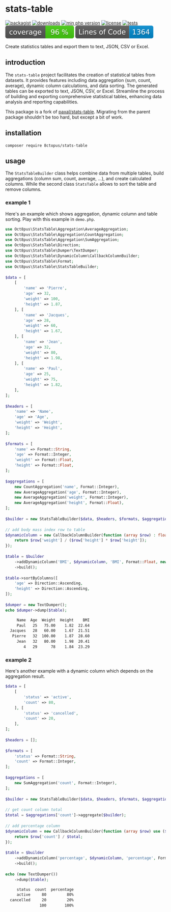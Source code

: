# stats-table

[![packagist](https://poser.pugx.org/8ctopus/stats-table/v)](https://packagist.org/packages/8ctopus/stats-table)
[![downloads](https://poser.pugx.org/8ctopus/stats-table/downloads)](https://packagist.org/packages/8ctopus/stats-table)
[![min php version](https://poser.pugx.org/8ctopus/stats-table/require/php)](https://packagist.org/packages/8ctopus/stats-table)
[![license](https://poser.pugx.org/8ctopus/stats-table/license)](https://packagist.org/packages/8ctopus/stats-table)
[![tests](https://github.com/8ctopus/stats-table/actions/workflows/tests.yml/badge.svg)](https://github.com/8ctopus/stats-table/actions/workflows/tests.yml)
![code coverage badge](https://raw.githubusercontent.com/8ctopus/stats-table/image-data/coverage.svg)
![lines of code](https://raw.githubusercontent.com/8ctopus/stats-table/image-data/lines.svg)

Create statistics tables and export them to text, JSON, CSV or Excel.

## introduction

The `stats-table` project facilitates the creation of statistical tables from datasets. It provides features including data aggregation (sum, count, average), dynamic column calculations, and data sorting. The generated tables can be exported to text, JSON, CSV, or Excel. Streamline the process of building and exporting comprehensive statistical tables, enhancing data analysis and reporting capabilities.

This package is a fork of [paxal/stats-table](https://github.com/paxal/stats-table). Migrating from the parent package shouldn't be too hard, but except a bit of work.

## installation

    composer require 8ctopus/stats-table

## usage

The `StatsTableBuilder` class helps combine data from multiple tables, build aggregations (column sum, count, average, ...), and create calculated columns. While the second class `StatsTable` allows to sort the table and remove columns.

### example 1

Here's an example which shows aggregation, dynamic column and table sorting. Play with this example in `demo.php`.

```php
use Oct8pus\StatsTable\Aggregation\AverageAggregation;
use Oct8pus\StatsTable\Aggregation\CountAggregation;
use Oct8pus\StatsTable\Aggregation\SumAggregation;
use Oct8pus\StatsTable\Direction;
use Oct8pus\StatsTable\Dumper\TextDumper;
use Oct8pus\StatsTable\DynamicColumn\CallbackColumnBuilder;
use Oct8pus\StatsTable\Format;
use Oct8pus\StatsTable\StatsTableBuilder;

$data = [
    [
        'name' => 'Pierre',
        'age' => 32,
        'weight' => 100,
        'height' => 1.87,
    ], [
        'name' => 'Jacques',
        'age' => 28,
        'weight' => 60,
        'height' => 1.67,
    ], [
        'name' => 'Jean',
        'age' => 32,
        'weight' => 80,
        'height' => 1.98,
    ], [
        'name' => 'Paul',
        'age' => 25,
        'weight' => 75,
        'height' => 1.82,
    ],
];

$headers = [
    'name' => 'Name',
    'age' => 'Age',
    'weight' => 'Weight',
    'height' => 'Height',
];

$formats = [
    'name' => Format::String,
    'age' => Format::Integer,
    'weight' => Format::Float,
    'height' => Format::Float,
];

$aggregations = [
    new CountAggregation('name', Format::Integer),
    new AverageAggregation('age', Format::Integer),
    new AverageAggregation('weight', Format::Integer),
    new AverageAggregation('height', Format::Float),
];

$builder = new StatsTableBuilder($data, $headers, $formats, $aggregations);

// add body mass index row to table
$dynamicColumn = new CallbackColumnBuilder(function (array $row) : float {
    return $row['weight'] / ($row['height'] * $row['height']);
});

$table = $builder
    ->addDynamicColumn('BMI', $dynamicColumn, 'BMI', Format::Float, new AverageAggregation('BMI', Format::Float))
    ->build();

$table->sortByColumns([
    'age' => Direction::Ascending,
    'height' => Direction::Ascending,
]);

$dumper = new TextDumper();
echo $dumper->dump($table);
```

```txt
     Name  Age  Weight  Height    BMI
     Paul   25   75.00    1.82  22.64
  Jacques   28   60.00    1.67  21.51
   Pierre   32  100.00    1.87  28.60
     Jean   32   80.00    1.98  20.41
        4   29      78    1.84  23.29
```

### example 2

Here's another example with a dynamic column which depends on the aggregation result.

```php
$data = [
    [
        'status' => 'active',
        'count' => 80,
    ], [
        'status' => 'cancelled',
        'count' => 20,
    ],
];

$headers = [];

$formats = [
    'status' => Format::String,
    'count' => Format::Integer,
];

$aggregations = [
    new SumAggregation('count', Format::Integer),
];

$builder = new StatsTableBuilder($data, $headers, $formats, $aggregations);

// get count column total
$total = $aggregations['count']->aggregate($builder);

// add percentage column
$dynamicColumn = new CallbackColumnBuilder(function (array $row) use ($total) : float {
    return $row['count'] / $total;
});

$table = $builder
    ->addDynamicColumn('percentage', $dynamicColumn, 'percentage', Format::Percent, new SumAggregation('percentage', Format::Percent))
    ->build();

echo (new TextDumper())
    ->dump($table);
```

```txt
     status  count  percentage
     active     80         80%
  cancelled     20         20%
               100        100%
```
